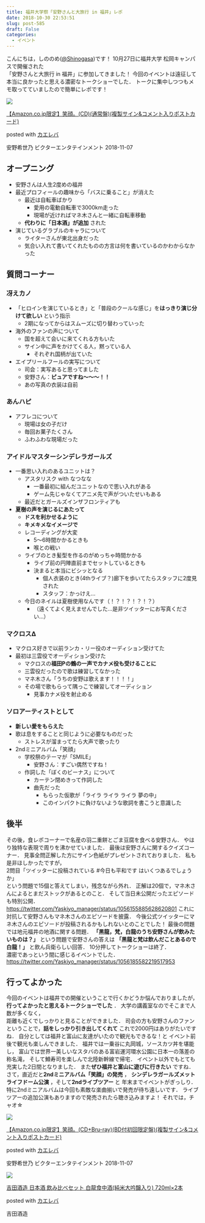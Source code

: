 ```yaml
---
title: 福井大学祭「安野さんと大旅行 in 福井」レポ
date: 2018-10-30 22:53:51
slug: post-585
draft: False
categories:
  - イベント
---
```


こんにちは，しののめ([@Shinogasa](https://twitter.com/Shinogasa))です！ 10月27日に福井大学 松岡キャンパスで開催された  
「安野さんと大旅行 in 福井」に参加してきました！ 今回のイベントは遠征して本当に良かったと思える濃密なトークショーでした． トークに集中しつつもメモ取ってていましたので簡単にレポです！ 

[![](https://images-fe.ssl-images-amazon.com/images/I/51r44v6lOvL._SL160_.jpg)](https://www.amazon.co.jp/exec/obidos/ASIN/B07HQN5L15/deltafantom-22/)

[【Amazon.co.jp限定】笑顔。(CD)(通常盤)(複製サイン&コメント入りポストカード)](https://www.amazon.co.jp/exec/obidos/ASIN/B07HQN5L15/deltafantom-22/)

posted with [カエレバ](https://kaereba.com)

安野希世乃 ビクターエンタテインメント 2018-11-07 

## オープニング

  * 安野さんは人生2度めの福井
  * 最近プロフィールの趣味から「バスに乗ること」が消えた 
    * 最近は自転車ばかり 
      * 愛用の電動自転車で3000km走った
      * 現場が近ければマネ木さんと一緒に自転車移動
    * **代わりに「日本酒」が追加** された
  * 演じているグラブルのキャラについて 
    * ライターさんが東北出身だった
    * 気合い入れて書いてくれたものの方言は何を書いているのかわからなかった



## 質問コーナー

### 冴えカノ

  * 「ヒロインを演じているとき」と「普段のクールな感じ」を**はっきり演じ分けて欲しい** という指示 
    * 2期になってからはスムーズに切り替わっていった
  * 海外のファンの声について 
    * 国を超えて会いに来てくれる方もいた
    * サイン中に声をかけてくる人，黙っている人 
      * それぞれ国柄が出ていた
  * エイプリールフールの実写について 
    * 司会：実写あると思ってました
    * 安野さん：**ピュアですね〜〜〜！！**
    * あの写真の衣装は自前



### あんハピ

  * アフレコについて 
    * 現場は女の子だけ
    * 毎回お菓子たくさん
    * ふわふわな現場だった



### アイドルマスターシンデレラガールズ

  * 一番思い入れのあるユニットは？ 
    * アスタリスク with なつなな 
      * 一番最初に組んだユニットなので思い入れがある
      * ゲーム先じゃなくてアニメ先で声がついたせいもある
    * 最近だとガールズインザフロンティアも
  * **夏樹の声を演じるにあたって**
    * **ドスを利かせるように**
    * **キメキメなイメージで**
    * レコーディングが大変 
      * 5〜6時間かかるときも
      * 喉との戦い
    * ライブのとき髪型を作るのがめっちゃ時間かかる 
      * ライブ前の円陣直前までセットしているときも
      * 決まると本当にビシッとなる 
        * 個人衣装のとき(4thライブ？)廊下を歩いてたらスタッフに2度見された
        * スタッフ：かっけえ…
    * 今日のネイルは夏樹使用なんです（！？！？！？！？） 
      * （遠くてよく見えませんでした…是非ツイッターにお写真ください…）



### マクロスΔ

  * マクロス好きで以前ランカ・リー役のオーディション受けてた
  * 最初は三雲役でオーディション受けた 
    * マクロスの**福田Pの鶴の一声でカナメ役も受けることに**
    * 三雲役だったので歌は練習してなかった
    * マネ木さん「うちの安野は歌えます！！！！」
    * その場で歌もらって隅っこで練習してオーディション 
      * 見事カナメ役を射止める



### ソロアーティストとして

  * **新しい愛をもらえた**
  * 歌は息をすることと同じように必要なものだった 
    * ストレスが溜まってたら大声で歌ったり
  * 2ndミニアルバム「笑顔」 
    * 学校祭のテーマが「SMILE」 
      * 安野さん：すごい偶然ですね！
    * 作詞した「ぼくのビーナス」について 
      * カーテン閉めきって作詞した
      * 曲先だった 
        * もらった仮歌が「ライラ ライラ ライラ 夢の中」
        * このインパクトに負けないような歌詞を書こうと意識した



## 後半

その後，食レポコーナーで名産の羽二重餅とごま豆腐を食べる安野さん． やはり独特な表現で周りを沸かせていました． 最後は安野さんに関するクイズコーナー． 見事全問正解した方にサイン色紙がプレゼントされておりました． 私も是非ほしかったですが，  
2問目「ツイッターに投稿されている #今日も平和です はいくつあるでしょうか」  
という問題で15個と答えてしまい，残念ながら外れ． 正解は20個で，マネ木さんによるとまだストックがあるとのこと． そして当日未公開だったエピソードも特別公開． https://twitter.com/Yaskiyo_manager/status/1056155885628620801 これに対抗して安野さんもマネ木さんのエピソードを披露． 今後公式ツイッターにマネ木さんのエピソードが投稿されるかもしれないとのことでした！ 最後の問題では地元福井の地酒に関する問題． **「黒龍，梵，白龍のうち安野さんが飲みたいものは？」** という問題で安野さんの答えは **「黒龍と梵は飲んだことあるので白龍！」** と飲ん兵衛らしい回答． 10分押してトークショーは終了．  
濃密であっという間に感じるイベントでした． https://twitter.com/Yaskiyo_manager/status/1056185582219517953 

## 行ってよかった

今回のイベントは福井での開催ということで行くかどうか悩んでおりましたが， **行ってよかったと思えるトークショーでした** ． 大学の講義室なのでそこまで人数が多くなく，  
距離も近くでしっかりと見ることができました． 司会の方も安野さんのファンということで，**話をしっかり引き出してくれて** これで2000円はありがたいですね． 自分としては福井と富山に友達がいたので観光もできるな！と イベント前後で観光も楽しんできました． 福井では一乗谷に丸岡城，ソースカツ丼を堪能し， 富山では世界一美しいなスタバのある富岩運河環水公園に日本一の落差の称名滝， そして鱒寿司を楽しんで北陸新幹線で帰宅． イベント以外でもとても充実した2日間となりました． また**ぜひ福井と富山に遊びに行きたい** ですね． さて，直近だと**2ndミニアルバム「笑顔」の発売** ， **シンデレラガールズメットライフドーム公演** ，そして**2ndライブツアー** と 年末までイベントがぎっしり． 特に2ndミニアルバムは今回も素敵な楽曲揃いで発売が待ち遠しいです． ライブツアーの追加公演もありますので発売されたら聴き込みますよ！ それでは，チャオ☆ 

[![](https://images-fe.ssl-images-amazon.com/images/I/51gYNazo3FL._SL160_.jpg)](https://www.amazon.co.jp/exec/obidos/ASIN/B07HQMXLFY/deltafantom-22/)

[【Amazon.co.jp限定】笑顔。(CD+Bru-ray)(BD付初回限定盤)(複製サイン&コメント入りポストカード)](https://www.amazon.co.jp/exec/obidos/ASIN/B07HQMXLFY/deltafantom-22/)

posted with [カエレバ](https://kaereba.com)

安野希世乃 ビクターエンタテインメント 2018-11-07 

[![](https://images-fe.ssl-images-amazon.com/images/I/41tyzSQDcLL._SL160_.jpg)](https://www.amazon.co.jp/exec/obidos/ASIN/B0143UM9UG/deltafantom-22/)

[吉田酒造 日本酒 飲み比べセット 白龍食中酒(純米大吟醸入り) 720ml×2本](https://www.amazon.co.jp/exec/obidos/ASIN/B0143UM9UG/deltafantom-22/)

posted with [カエレバ](https://kaereba.com)

吉田酒造 
